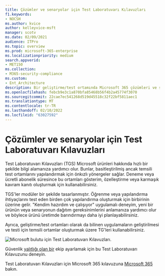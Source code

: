```yaml
---
title: Çözümler ve senaryolar için Test Laboratuvarı Kılavuzları
f1.keywords:
- NOCSH
ms.author: kvice
author: kelleyvice-msft
manager: scotv
ms.date: 02/09/2021
audience: ITPro
ms.topic: overview
ms.prod: microsoft-365-enterprise
ms.localizationpriority: medium
search.appverid:
- MET150
ms.collection:
- M365-security-compliance
ms.custom:
- Ent_Architecture
description: Bir geliştirme/test ortamında Microsoft 365 çözümleri ve senaryoları oluşturmak için Test Laboratuvarı Kılavuzlarını kullanın.
ms.openlocfilehash: febcb9e3c1a870bfa85468b56f4b2a45774f3070
ms.sourcegitcommit: 22cae7ec541268d519d45518c32f22bf5811aec1
ms.translationtype: MT
ms.contentlocale: tr-TR
ms.lasthandoff: 02/10/2022
ms.locfileid: "63027592"
---
```

# <a name="test-lab-guides-for-solutions-and-scenarios"></a>Çözümler ve senaryolar için Test Laboratuvarı Kılavuzları

Test Laboratuvarı Kılavuzları (TGS) Microsoft ürünleri hakkında hızlı bir şekilde bilgi alamanıza yardımcı olur. Bunlar, basitleştirilmiş ancak temsili test ortamlarını yapılandırmak için önkızlı yönergeler sağlar. Deneme veya ücretli abonelik süresince bu ortamları gösterim, özelleştirme veya karmaşık kavram kanıtı oluşturmak için kullanabilirsiniz. 

TGS'ler modüler bir şekilde tasarlanmıştır. Öğrenme veya yapılandırma ihtiyaçlarını test eden birden çok yapılandırma oluşturmak için birbirinin üzerine gelir. "Kendim hazırdım ve çalışıyor" uygulamalı deneyim, yeni bir ürünün veya senaryonun dağıtım gereksinimlerini anlamanıza yardımcı olur ve böylece ürünü üretimde barındırmayı daha iyi planlayabilirsiniz.

Ayrıca, geliştirme/test ortamları olarak da bilinen uygulamaların geliştirilmesi ve testi için temsili ortamlar oluşturmak üzere TG'leri kullanabilirsiniz.
  
![Microsoft bulutu için Test Laboratuvarı Kılavuzları.](../media/m365-enterprise-test-lab-guides/cloud-tlg-icon.png)

Güvenlik [yalıtlığı olan bir](team-security-isolation-dev-test.md) ekip ayarlamak için bu Test Laboratuvarı Kılavuzunu deneyin.

Test Laboratuvarı Kılavuzları için Microsoft 365 kılavuzuna [Microsoft 365](../enterprise/m365-enterprise-test-lab-guides.md) bakın.